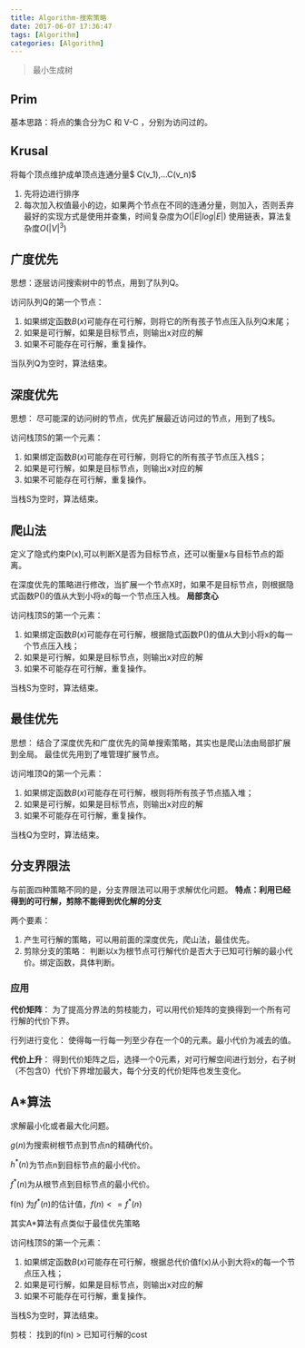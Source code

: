 ```yaml
---
title: Algorithm-搜索策略
date: 2017-06-07 17:36:47
tags: [Algorithm]
categories: [Algorithm]
---
```


> 最小生成树
## Prim
基本思路：将点的集合分为C 和 V-C  ，分别为访问过的。
## Krusal
将每个顶点维护成单顶点连通分量$ C(v_1),…C(v_n)$
1. 先将边进行排序
2. 每次加入权值最小的边，如果两个节点在不同的连通分量，则加入，否则丢弃
最好的实现方式是使用并查集，时间复杂度为$O(|E|log |E|)$
使用链表，算法复杂度$O(|V|^3)$




## 广度优先

思想：逐层访问搜索树中的节点，用到了队列Q。

访问队列Q的第一个节点：

1. 如果绑定函数$B(x)$可能存在可行解，则将它的所有孩子节点压入队列Q末尾；
2. 如果是可行解，如果是目标节点，则输出x对应的解
3. 如果不可能存在可行解，重复操作。

当队列Q为空时，算法结束。

## 深度优先

思想： 尽可能深的访问树的节点，优先扩展最近访问过的节点，用到了栈S。

访问栈顶S的第一个元素：

1. 如果绑定函数$B(x)$可能存在可行解，则将它的所有孩子节点压入栈S；
2. 如果是可行解，如果是目标节点，则输出x对应的解
3. 如果不可能存在可行解，重复操作。

当栈S为空时，算法结束。

## 爬山法

定义了隐式约束P(x),可以判断X是否为目标节点，还可以衡量x与目标节点的距离。

在深度优先的策略进行修改，当扩展一个节点X时，如果不是目标节点，则根据隐式函数P()的值从大到小将x的每一个节点压入栈。  **局部贪心**

访问栈顶S的第一个元素：

1. 如果绑定函数$B(x)$可能存在可行解，根据隐式函数P()的值从大到小将x的每一个节点压入栈；
2. 如果是可行解，如果是目标节点，则输出x对应的解
3. 如果不可能存在可行解，重复操作。

当栈S为空时，算法结束。



## 最佳优先

思想： 结合了深度优先和广度优先的简单搜索策略，其实也是爬山法由局部扩展到全局。 最佳优先用到了堆管理扩展节点。



访问堆顶Q的第一个元素：

1. 如果绑定函数$B(x)$可能存在可行解，根则将所有孩子节点插入堆；
2. 如果是可行解，如果是目标节点，则输出x对应的解
3. 如果不可能存在可行解，重复操作。

当栈Q为空时，算法结束。



## 分支界限法

与前面四种策略不同的是，分支界限法可以用于求解优化问题。  **特点：利用已经得到的可行解，剪除不能得到优化解的分支**

两个要素：

1. 产生可行解的策略，可以用前面的深度优先，爬山法，最佳优先。
2. 剪除分支的策略： 判断以x为根节点可行解代价是否大于已知可行解的最小代价。绑定函数，具体判断。

### 应用

**代价矩阵**： 为了提高分界法的剪枝能力，可以用代价矩阵的变换得到一个所有可行解的代价下界。

行列进行变化： 使得每一行每一列至少存在一个0的元素。最小代价为减去的值。

**代价上升**： 得到代价矩阵之后，选择一个0元素，对可行解空间进行划分，右子树（不包含0）代价下界增加最大，每个分支的代价矩阵也发生变化。



## A*算法

求解最小化或者最大化问题。

$g(n)$为搜索树根节点到节点n的精确代价。

$h^*(n)$为节点n到目标节点的最小代价。

$f^*(n)$为从根节点到目标节点的最小代价。

f(n) 为$f^*(n)$的估计值，$f(n) <= f^*(n)$

其实A*算法有点类似于最佳优先策略

访问栈顶S的第一个元素：

1. 如果绑定函数$B(x)$可能存在可行解，根据总代价值f(x)从小到大将x的每一个节点压入栈；
2. 如果是可行解，如果是目标节点，则输出x对应的解
3. 如果不可能存在可行解，重复操作。

当栈S为空时，算法结束。



剪枝： 找到的f(n) > 已知可行解的cost

​					